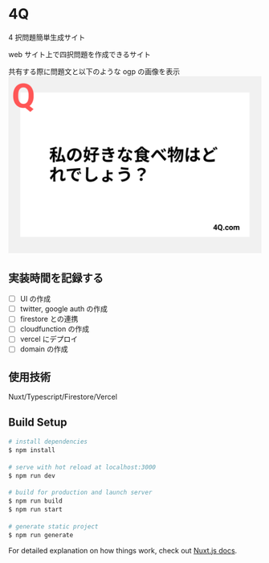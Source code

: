 # 4Q

4 択問題簡単生成サイト

web サイト上で四択問題を作成できるサイト

共有する際に問題文と以下のような ogp の画像を表示
![](./ogp-sample.png)

## 実装時間を記録する

- [ ] UI の作成
- [ ] twitter, google auth の作成
- [ ] firestore との連携
- [ ] cloudfunction の作成
- [ ] vercel にデプロイ
- [ ] domain の作成

## 使用技術

Nuxt/Typescript/Firestore/Vercel

## Build Setup

```bash
# install dependencies
$ npm install

# serve with hot reload at localhost:3000
$ npm run dev

# build for production and launch server
$ npm run build
$ npm run start

# generate static project
$ npm run generate
```

For detailed explanation on how things work, check out [Nuxt.js docs](https://nuxtjs.org).
